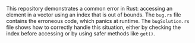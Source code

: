 This repository demonstrates a common error in Rust: accessing an element in a vector using an index that is out of bounds.  The `bug.rs` file contains the erroneous code, which panics at runtime. The `bugSolution.rs` file shows how to correctly handle this situation, either by checking the index before accessing or by using safer methods like `get()`.